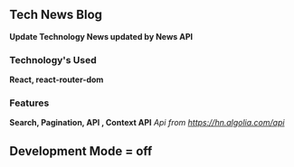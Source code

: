 ## Tech News Blog
  **Update Technology News updated by News API** 
### Technology's Used 
  **React, react-router-dom**
### Features
  **Search, Pagination, API , Context API**
  *Api from  https://hn.algolia.com/api*

## Development Mode = off

